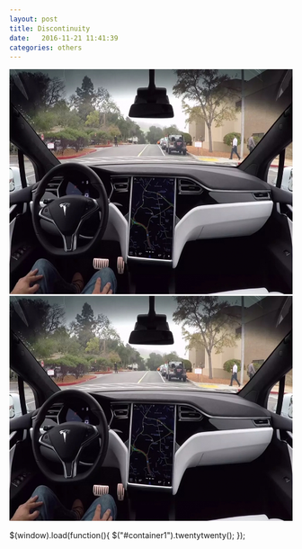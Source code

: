 ```yaml
---
layout: post
title: Discontinuity
date:   2016-11-21 11:41:39
categories: others
---
```


<script src="/static/js/jquery.min.js"></script>
<script src="/static/js/jquery.event.move.js"></script>
<script src="/static/js/jquery.twentytwenty.js"></script>
<link rel="stylesheet" href="/static/css/twentytwenty.css" media="screen" />

<div id="container1">
 <!-- The before image is first -->
 <img src="/assets/autopilot_2_hardware.jpg" width="600px" height="400px"/>
 <!-- The after image is last -->
 <img src="/assets/autopilot_2_hardware.jpg" width="600px" height="400px"/>
</div>

$(window).load(function(){
  $("#container1").twentytwenty();
});


